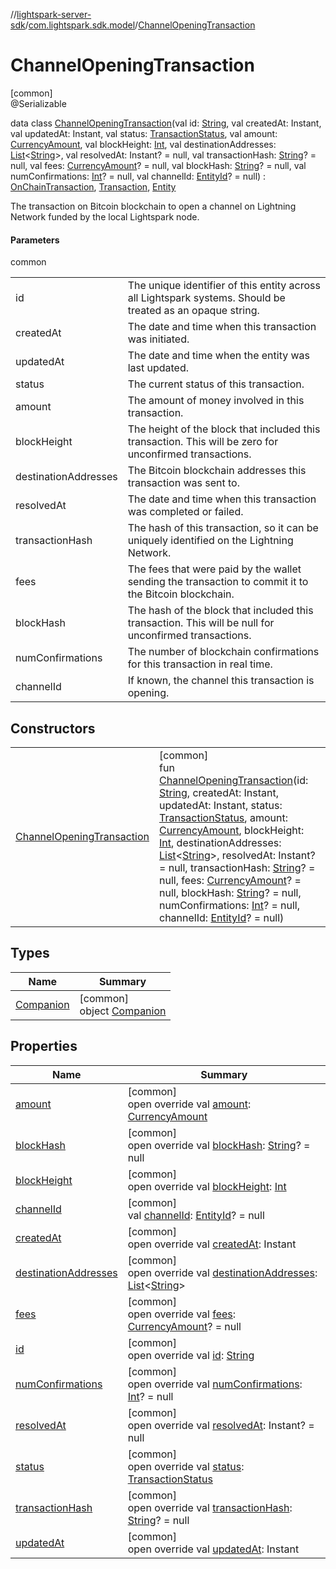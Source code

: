 //[lightspark-server-sdk](../../../index.md)/[com.lightspark.sdk.model](../index.md)/[ChannelOpeningTransaction](index.md)

# ChannelOpeningTransaction

[common]\
@Serializable

data class [ChannelOpeningTransaction](index.md)(val id: [String](https://kotlinlang.org/api/latest/jvm/stdlib/kotlin/-string/index.html), val createdAt: Instant, val updatedAt: Instant, val status: [TransactionStatus](../-transaction-status/index.md), val amount: [CurrencyAmount](../-currency-amount/index.md), val blockHeight: [Int](https://kotlinlang.org/api/latest/jvm/stdlib/kotlin/-int/index.html), val destinationAddresses: [List](https://kotlinlang.org/api/latest/jvm/stdlib/kotlin.collections/-list/index.html)&lt;[String](https://kotlinlang.org/api/latest/jvm/stdlib/kotlin/-string/index.html)&gt;, val resolvedAt: Instant? = null, val transactionHash: [String](https://kotlinlang.org/api/latest/jvm/stdlib/kotlin/-string/index.html)? = null, val fees: [CurrencyAmount](../-currency-amount/index.md)? = null, val blockHash: [String](https://kotlinlang.org/api/latest/jvm/stdlib/kotlin/-string/index.html)? = null, val numConfirmations: [Int](https://kotlinlang.org/api/latest/jvm/stdlib/kotlin/-int/index.html)? = null, val channelId: [EntityId](../-entity-id/index.md)? = null) : [OnChainTransaction](../-on-chain-transaction/index.md), [Transaction](../-transaction/index.md), [Entity](../-entity/index.md)

The transaction on Bitcoin blockchain to open a channel on Lightning Network funded by the local Lightspark node.

#### Parameters

common

| | |
|---|---|
| id | The unique identifier of this entity across all Lightspark systems. Should be treated as an opaque string. |
| createdAt | The date and time when this transaction was initiated. |
| updatedAt | The date and time when the entity was last updated. |
| status | The current status of this transaction. |
| amount | The amount of money involved in this transaction. |
| blockHeight | The height of the block that included this transaction. This will be zero for unconfirmed transactions. |
| destinationAddresses | The Bitcoin blockchain addresses this transaction was sent to. |
| resolvedAt | The date and time when this transaction was completed or failed. |
| transactionHash | The hash of this transaction, so it can be uniquely identified on the Lightning Network. |
| fees | The fees that were paid by the wallet sending the transaction to commit it to the Bitcoin blockchain. |
| blockHash | The hash of the block that included this transaction. This will be null for unconfirmed transactions. |
| numConfirmations | The number of blockchain confirmations for this transaction in real time. |
| channelId | If known, the channel this transaction is opening. |

## Constructors

| | |
|---|---|
| [ChannelOpeningTransaction](-channel-opening-transaction.md) | [common]<br>fun [ChannelOpeningTransaction](-channel-opening-transaction.md)(id: [String](https://kotlinlang.org/api/latest/jvm/stdlib/kotlin/-string/index.html), createdAt: Instant, updatedAt: Instant, status: [TransactionStatus](../-transaction-status/index.md), amount: [CurrencyAmount](../-currency-amount/index.md), blockHeight: [Int](https://kotlinlang.org/api/latest/jvm/stdlib/kotlin/-int/index.html), destinationAddresses: [List](https://kotlinlang.org/api/latest/jvm/stdlib/kotlin.collections/-list/index.html)&lt;[String](https://kotlinlang.org/api/latest/jvm/stdlib/kotlin/-string/index.html)&gt;, resolvedAt: Instant? = null, transactionHash: [String](https://kotlinlang.org/api/latest/jvm/stdlib/kotlin/-string/index.html)? = null, fees: [CurrencyAmount](../-currency-amount/index.md)? = null, blockHash: [String](https://kotlinlang.org/api/latest/jvm/stdlib/kotlin/-string/index.html)? = null, numConfirmations: [Int](https://kotlinlang.org/api/latest/jvm/stdlib/kotlin/-int/index.html)? = null, channelId: [EntityId](../-entity-id/index.md)? = null) |

## Types

| Name | Summary |
|---|---|
| [Companion](-companion/index.md) | [common]<br>object [Companion](-companion/index.md) |

## Properties

| Name | Summary |
|---|---|
| [amount](amount.md) | [common]<br>open override val [amount](amount.md): [CurrencyAmount](../-currency-amount/index.md) |
| [blockHash](block-hash.md) | [common]<br>open override val [blockHash](block-hash.md): [String](https://kotlinlang.org/api/latest/jvm/stdlib/kotlin/-string/index.html)? = null |
| [blockHeight](block-height.md) | [common]<br>open override val [blockHeight](block-height.md): [Int](https://kotlinlang.org/api/latest/jvm/stdlib/kotlin/-int/index.html) |
| [channelId](channel-id.md) | [common]<br>val [channelId](channel-id.md): [EntityId](../-entity-id/index.md)? = null |
| [createdAt](created-at.md) | [common]<br>open override val [createdAt](created-at.md): Instant |
| [destinationAddresses](destination-addresses.md) | [common]<br>open override val [destinationAddresses](destination-addresses.md): [List](https://kotlinlang.org/api/latest/jvm/stdlib/kotlin.collections/-list/index.html)&lt;[String](https://kotlinlang.org/api/latest/jvm/stdlib/kotlin/-string/index.html)&gt; |
| [fees](fees.md) | [common]<br>open override val [fees](fees.md): [CurrencyAmount](../-currency-amount/index.md)? = null |
| [id](id.md) | [common]<br>open override val [id](id.md): [String](https://kotlinlang.org/api/latest/jvm/stdlib/kotlin/-string/index.html) |
| [numConfirmations](num-confirmations.md) | [common]<br>open override val [numConfirmations](num-confirmations.md): [Int](https://kotlinlang.org/api/latest/jvm/stdlib/kotlin/-int/index.html)? = null |
| [resolvedAt](resolved-at.md) | [common]<br>open override val [resolvedAt](resolved-at.md): Instant? = null |
| [status](status.md) | [common]<br>open override val [status](status.md): [TransactionStatus](../-transaction-status/index.md) |
| [transactionHash](transaction-hash.md) | [common]<br>open override val [transactionHash](transaction-hash.md): [String](https://kotlinlang.org/api/latest/jvm/stdlib/kotlin/-string/index.html)? = null |
| [updatedAt](updated-at.md) | [common]<br>open override val [updatedAt](updated-at.md): Instant |
